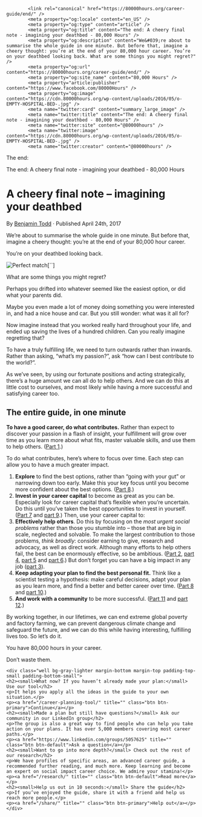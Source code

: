 ```
        <link rel="canonical" href="https://80000hours.org/career-guide/end/" />
        <meta property="og:locale" content="en_US" />
        <meta property="og:type" content="article" />
        <meta property="og:title" content="The end: A cheery final note - imagining your deathbed - 80,000 Hours" />
        <meta property="og:description" content="We&#039;re about to summarise the whole guide in one minute. But before that, imagine a cheery thought: you’re at the end of your 80,000 hour career. You’re on your deathbed looking back. What are some things you might regret?" />
        <meta property="og:url" content="https://80000hours.org/career-guide/end/" />
        <meta property="og:site_name" content="80,000 Hours" />
        <meta property="article:publisher" content="https://www.facebook.com/80000Hours" />
        <meta property="og:image" content="https://cdn.80000hours.org/wp-content/uploads/2016/05/o-EMPTY-HOSPITAL-BED-.jpg" />
        <meta name="twitter:card" content="summary_large_image" />
        <meta name="twitter:title" content="The end: A cheery final note - imagining your deathbed - 80,000 Hours" />
        <meta name="twitter:site" content="@80000hours" />
        <meta name="twitter:image" content="https://cdn.80000hours.org/wp-content/uploads/2016/05/o-EMPTY-HOSPITAL-BED-.jpg" />
        <meta name="twitter:creator" content="@80000hours" />
```

The end:

The end: A cheery final note - imagining your deathbed - 80,000 Hours

# A cheery final note &#8211; imagining your&nbsp;deathbed

By <span class="byline author vcard"><a href="https://80000hours.org/author/benjamin-todd/" rel="author" class="fn">Benjamin Todd</a></span> &middot; Published <time class="published" datetime="2017-04-24T20:30:42+00:00">April 24th, 2017</time>

We&#8217;re about to summarise the whole guide in one minute. But before that, imagine a cheery thought: you’re at the end of your 80,000 hour career.

You’re on your deathbed looking back.

![Perfect match](https://cdn.80000hours.org/wp-content/uploads/2016/05/o-EMPTY-HOSPITAL-BED-.jpg)[``]

What are some things you might regret?

Perhaps you drifted into whatever seemed like the easiest option, or did what your parents did.

Maybe you even made a lot of money doing something you were interested in, and had a nice house and car. But you still wonder: what was it all for?

Now imagine instead that you worked really hard throughout your life, and ended up saving the lives of a hundred children. Can you really imagine regretting that?

To have a truly fulfilling life, we need to turn outwards rather than inwards. Rather than asking, “what&#8217;s my passion?”, ask “how can I best contribute to the world?”.

As we’ve seen, by using our fortunate positions and acting strategically, there’s a huge amount we can all do to help others. And we can do this at little cost to ourselves, and most likely while having a more successful and satisfying career too.

<h2>The entire guide, in one minute</h2>
<strong>To have a good career, do what contributes.</strong> Rather than expect to discover your passion in a flash of insight, your fulfillment will grow over time as you learn more about what fits, master valuable skills, and use them to help others. (<a href="/career-guide/job-satisfaction/">Part 1</a>.)

To do what contributes, here&#8217;s where to focus over time. Each step can allow you to have a much greater impact.

1. <strong>Explore</strong> to find the best options, rather than “going with your gut” or narrowing down too early. Make this your key focus until you become more confident about the best options. (<a href="/career-guide/personal-fit/">Part 8</a>.)
1. <strong>Invest in your career capital</strong> to become as great as you can be. Especially look for career capital that’s flexible when you’re uncertain. Do this until you&#8217;ve taken the best opportunities to invest in yourself. (<a href="/career-guide/career-capital/">Part 7</a> and <a href="/career-guide/how-to-be-successful/">part 9</a>.) Then, use your career capital to:
1. <strong>Effectively help others</strong>. Do this by focusing on the *most urgent social problems* rather than those you stumble into – those that are big in scale, neglected and solvable. To make the largest contribution to those problems, *think broadly*: consider earning to give, research and advocacy, as well as direct work. Although many efforts to help others fail, the best can be enormously effective, so be ambitious. (<a href="/career-guide/how-much-difference-can-one-person-make/">Part 2</a>, <a href="/career-guide/most-pressing-problems/">part 4</a>, <a href="/career-guide/world-problems/">part 5</a> and <a href="/career-guide/high-impact-jobs/">part 6</a>.) But don’t forget you can have a big impact in any job (<a href="/career-guide/anyone-make-a-difference/">part 3</a>).
1. <strong>Keep adapting your plan to find the best personal fit.</strong> Think like a scientist testing a hypothesis: make careful decisions, adapt your plan as you learn more, and find a better and better career over time. (<a href="/career-guide/personal-fit/">Part 8</a> and <a href="/career-guide/career-planning/">part 10</a>.)
1. <strong>And work with a community</strong> to be more successful. (<a href="/career-guide/how-to-get-a-job/">Part 11</a> and <a href="/career-guide/community/">part 12</a>.)

By working together, in our lifetimes, we can end extreme global poverty and factory farming, we can prevent dangerous climate change and safeguard the future, and we can do this while having interesting, fulfilling lives too. So let’s do it.

You have 80,000 hours in your career.

Don’t waste them.

```
<div class="well bg-gray-lighter margin-bottom margin-top padding-top-small padding-bottom-small">
<h2><small>What now? If you haven’t already made your plan:</small> Use our tool</h2>
<p>It helps you apply all the ideas in the guide to your own situation.</p>
<p><a href="/career-planning-tool/" title="" class="btn btn-primary">Continue</a></p>
<h2><small>Made a plan but still have questions?</small> Ask our community in our LinkedIn group</h2>
<p>The group is also a great way to find people who can help you take action on your plans. It has over 5,000 members covering most career paths.</p>
<p><a href="https://www.linkedin.com/groups/5057625" title="" class="btn btn-default">Ask a question</a></p>
<h2><small>Want to go into more depth?</small> Check out the rest of our research</h2>
<p>We have profiles of specific areas, an advanced career guide, a recommended further reading, and much more. Keep learning and become an expert on social impact career choice. We admire your stamina!</p>
<p><a href="/research/" title="" class="btn btn-default">Read more</a></p>
<h2><small>Help us out in 10 seconds:</small> Share the guide</h2>
<p>If you’ve enjoyed the guide, share it with a friend and help us reach more people.</p>
<p><a href="/share/" title="" class="btn btn-primary">Help out</a></p>
</div>
```
